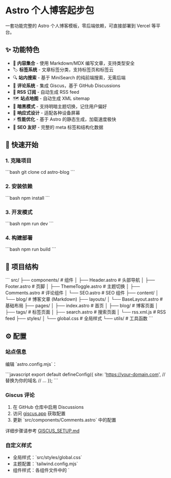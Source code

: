# Astro 个人博客起步包

一套功能完整的 Astro 个人博客模板，零后端依赖，可直接部署到 Vercel 等平台。

## ✨ 功能特色

- 📝 **内容集合** - 使用 Markdown/MDX 编写文章，支持类型安全
- 🏷️ **标签系统** - 文章标签分类，支持标签页和标签云
- 🔍 **站内搜索** - 基于 MiniSearch 的纯前端搜索，无需后端
- 💬 **评论系统** - 集成 Giscus，基于 GitHub Discussions
- 📡 **RSS 订阅** - 自动生成 RSS feed
- 🗺️ **站点地图** - 自动生成 XML sitemap
- 🎨 **暗黑模式** - 支持明暗主题切换，记住用户偏好
- 📱 **响应式设计** - 适配各种设备屏幕
- ⚡ **性能优化** - 基于 Astro 的静态生成，加载速度极快
- 🔧 **SEO 友好** - 完整的 meta 标签和结构化数据

## 🚀 快速开始

### 1. 克隆项目

\`\`\`bash
git clone <your-repo-url>
cd astro-blog
\`\`\`

### 2. 安装依赖

\`\`\`bash
npm install
\`\`\`

### 3. 开发模式

\`\`\`bash
npm run dev
\`\`\`

### 4. 构建部署

\`\`\`bash
npm run build
\`\`\`

## 📁 项目结构

\`\`\`
src/
├── components/          # 组件
│   ├── Header.astro    # 头部导航
│   ├── Footer.astro    # 页脚
│   ├── ThemeToggle.astro # 主题切换
│   ├── Comments.astro  # 评论组件
│   └── SEO.astro       # SEO 组件
├── content/
│   └── blog/           # 博客文章 (Markdown)
├── layouts/
│   └── BaseLayout.astro # 基础布局
├── pages/
│   ├── index.astro     # 首页
│   ├── blog/           # 博客页面
│   ├── tags/           # 标签页面
│   ├── search.astro    # 搜索页面
│   └── rss.xml.js      # RSS feed
├── styles/
│   └── global.css      # 全局样式
└── utils/              # 工具函数
\`\`\`

## ⚙️ 配置

### 站点信息

编辑 \`astro.config.mjs\`：

\`\`\`javascript
export default defineConfig({
  site: 'https://your-domain.com', // 替换为你的域名
  // ...
});
\`\`\`

### Giscus 评论

1. 在 GitHub 仓库中启用 Discussions
2. 访问 [giscus.app](https://giscus.app) 获取配置
3. 更新 \`src/components/Comments.astro\` 中的配置

详细步骤请参考 [GISCUS_SETUP.md](./GISCUS_SETUP.md)

### 自定义样式

- 全局样式：\`src/styles/global.css\`
- 主题配置：\`tailwind.config.mjs\`
- 组件样式：各组件文件中的 \`<style>\` 标签

## 📝 写作指南

### 创建新文章

在 \`src/content/blog/\` 目录下创建新的 Markdown 文件：

\`\`\`markdown
---
title: '文章标题'
description: '文章描述'
publishedAt: 2024-01-01
tags: ['标签1', '标签2']
draft: false
heroImage: '/images/hero.jpg' # 可选
---

# 文章内容

这里是文章正文...
\`\`\`

### 支持的字段

- \`title\`: 文章标题 (必需)
- \`description\`: 文章描述 (必需)
- \`publishedAt\`: 发布日期 (必需)
- \`updatedAt\`: 更新日期 (可选)
- \`tags\`: 标签数组 (可选)
- \`draft\`: 是否为草稿 (可选，默认 false)
- \`heroImage\`: 头图 (可选)

## 🎨 主题定制

### 颜色系统

项目使用 CSS 变量定义颜色，支持明暗主题：

\`\`\`css
:root {
  --background: 0 0% 100%;
  --foreground: 222.2 84% 4.9%;
  /* ... */
}

.dark {
  --background: 222.2 84% 4.9%;
  --foreground: 210 40% 98%;
  /* ... */
}
\`\`\`

### 字体配置

在 \`src/layouts/BaseLayout.astro\` 中配置字体：

\`\`\`astro
<!-- 添加 Google Fonts -->
<link rel="preconnect" href="https://fonts.googleapis.com" />
<link rel="preconnect" href="https://fonts.gstatic.com" crossorigin />
<link href="https://fonts.googleapis.com/css2?family=Inter:wght@400;500;600;700&display=swap" rel="stylesheet" />
\`\`\`

## 🚀 部署

### Vercel (推荐)

1. 将代码推送到 GitHub
2. 在 Vercel 中导入项目
3. 自动部署完成

### Netlify

1. 将代码推送到 GitHub
2. 在 Netlify 中连接仓库
3. 构建命令：\`npm run build\`
4. 发布目录：\`dist\`

### 其他平台

支持任何静态站点托管平台，如 GitHub Pages、Cloudflare Pages 等。

## 🔧 开发

### 可用命令

- \`npm run dev\` - 启动开发服务器
- \`npm run build\` - 构建生产版本
- \`npm run preview\` - 预览构建结果
- \`npm run astro\` - 运行 Astro CLI

### 添加新功能

1. 组件放在 \`src/components/\`
2. 页面放在 \`src/pages/\`
3. 工具函数放在 \`src/utils/\`
4. 样式放在 \`src/styles/\`

## 📄 许可证

MIT License - 详见 [LICENSE](./LICENSE) 文件

## 🤝 贡献

欢迎提交 Issue 和 Pull Request！

## 📞 支持

如有问题，请：

1. 查看文档和示例
2. 搜索已有 Issues
3. 创建新 Issue

---

**享受写作的乐趣！** ✨
\`\`\`
